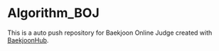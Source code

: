 # Algorithm_BOJ
This is a auto push repository for Baekjoon Online Judge created with [BaekjoonHub](https://github.com/BaekjoonHub/BaekjoonHub).
